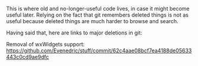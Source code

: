This is where old and no-longer-useful code lives, in case it might become
useful later. Relying on the fact that git remembers deleted things is not as
useful because deleted things are much harder to browse and search.

Having said that, here are links to major deletions in git:

Removal of wxWidgets support:
  https://github.com/Evenedric/stuff/commit/62c4aae08bcf7ea4188de05633443c0cd9ae9dfc
